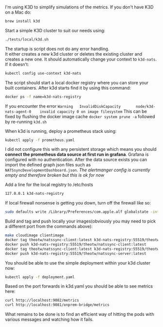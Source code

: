 I'm using K3D to simplify simulations of the metrics.  If you don't have K3D on a Mac do:
```bash
brew install k3d
```
Start a simple K3D cluster to suit our needs using:
```bash
./tests/local/k3d.sh
```
The startup is script does not do any error handling.  
It either creates a new k3d cluster or deletes the existing cluster and creates a new one.
It should automatically change your context to `k3d-nats`.  If it doesn't:
```bash
kubectl config use-context k3d-nats
```
The script should start a local docker registry where you can store your built containers. 
After k3d starts find it by using this command:
```bash
docker ps -f name=k3d-nats-registry
```

If you encounter the error `Warning   InvalidDiskCapacity       node/k3d-nats-agent-0    invalid capacity 0 on image filesystem` 
This can be fixed by flushing the docker image cache `docker system prune -a` followed by re-running `k3d.sh`

When k3d is running, deploy a prometheus stack using:
```bash
kubectl apply -f prometheus.yaml
```
I did not configure this with any persistent storage which means you should **connect the prometheus data source at first run in grafana**.
Grafana is configured with no authentication.
After the data source exists you can import the defined graph json files such as `NATSsyncDevelopmentDashboard.json`.
*The alertmanger config is currently empty and therefore broken but this is ok for now*

Add a line for the local registry to /etc/hosts
```bash
127.0.0.1 k3d-nats-registry
```

If local firewall nonsense is getting you down, turn off the firewall like so:
```bash
sudo defaults write /Library/Preferences/com.apple.alf globalstate -int 0
```

Build and tag and push locally your images(obviously you may need to pick a different port from the commands above):
```bash
make cloudimage clientimage
docker tag theotw/natssync-client:latest k3d-nats-registry:55519/theotw/natssync-client:latest
docker push k3d-nats-registry:55519/theotw/natssync-client:latest
docker tag theotw/natssync-client:latest k3d-nats-registry:55519/theotw/natssync-server:latest
docker push k3d-nats-registry:55519/theotw/natssync-server:latest
```

You should be able to use the simple deployment within your k3d cluster now:
```bash
kubectl apply -f deployment.yaml
```

Based on the port forwards in k3d.yaml you should be able to see metrics here:
```bash
curl http://localhost:9082/metrics
curl http://localhost:9081/onprem-bridge/metrics
```

What remains to be done is to find an efficient way of hitting the pods with various messages and watching how it fails.